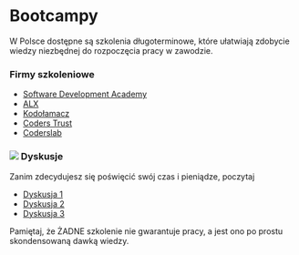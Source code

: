 # Bootcampy

W Polsce dostępne są szkolenia długoterminowe, 
które ułatwiają zdobycie wiedzy niezbędnej do rozpoczęcia pracy w zawodzie.

### Firmy szkoleniowe

* [Software Development Academy](https://sdacademy.pl/)
* [ALX](https://www.alx.pl/pl/tester-manualny/)
* [Kodołamacz](https://kodolamacz.pl/bootcamp-testowanie/)
* [Coders Trust](https://coderstrust.pl/kurs-tester/)
* [Coderslab](https://coderslab.pl/pl/kursy/testowanie/wszystkie)

### ![](.gitbook/assets/icons8-facebook-50%20%282%29.png) Dyskusje

Zanim zdecydujesz się poświęcić swój czas i pieniądze, poczytaj

* [Dyskusja 1](https://www.facebook.com/groups/TestowanieOprogramowania/permalink/1819919381363965/)
* [Dyskusja 2](https://www.facebook.com/groups/TestowanieOprogramowania/permalink/2007149499307618/)
* [Dyskusja 3](https://www.facebook.com/groups/TestowanieOprogramowania/permalink/2018886294800605/)

Pamiętaj, że ŻADNE szkolenie nie gwarantuje pracy, a jest ono po prostu skondensowaną dawką wiedzy.


